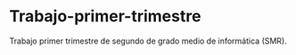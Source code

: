 # Trabajo-primer-trimestre
Trabajo primer trimestre de segundo de grado medio de informática (SMR).
